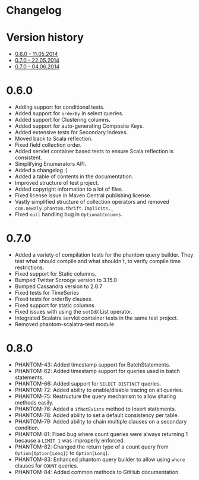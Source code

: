 Changelog
=========

<a id="version-history">Version history</a>
===========================================

<ul>
    <li><a href="#version-0.6.0">0.6.0 - 11.05.2014</a></li>
    <li><a href="#version-0.7.0">0.7.0 - 22.05.2014</a></li>
    <li><a href="#version-0.7.0">0.7.0 - 04.06.2014</a></li>
</ul>



<a id="version-0.6.0">0.6.0</a>
===============================

- Adding support for conditional tests.
- Added support for ```orderBy``` in select queries.
- Added support for Clustering columns.
- Added support for auto-generating Composite Keys.
- Added extensive tests for Secondary Indexes.
- Moved back to Scala reflection.
- Fixed field collection order.
- Added servlet container based tests to ensure Scala reflection is consistent.
- Simplifying Enumerators API.
- Added a changelog :)
- Added a table of contents in the documentation.
- Improved structure of test project.
- Added copyright information to a lot of files.
- Fixed license issue in Maven Central publishing license.
- Vastly simplified structure of collection operators and removed ```com.newzly.phantom.thrift.Implicits._```
- Fixed ```null``` handling bug in ```OptionalColumns```.

<a id="version-0.7.0">0.7.0</a>
===============================

- Added a variety of compilation tests for the phantom query builder. They test what should compile and what shouldn't, to verify compile time restrictions.
- Fixed support for Static columns.
- Bumped Twitter Scrooge version to 3.15.0
- Bumped Cassandra version to 2.0.7
- Fixed tests for TimeSeries
- Fixed tests for orderBy clauses.
- Fixed support for static columns.
- Fixed issues with using the ```setIdX``` List operator.
- Integrated Scalatra servlet container tests in the same test project.
- Removed phantom-scalatra-test module

<a id="version-0.8.0">0.8.0</a>
===============================

- PHANTOM-43: Added timestamp support for BatchStatements.
- PHANTOM-62: Added timestamp support for queries used in batch statements.
- PHANTOM-66: Added support for ```SELECT DISTINCT``` queries.
- PHANTOM-72: Added ability to enable/disable tracing on all queries.
- PHANTOM-75: Restructure the query mechanism to allow sharing methods easily.
- PHANTOM-76: Added a ```ifNotExists``` method to Insert statements.
- PHANTOM-78: Added ability to set a default consistency per table.
- PHANTOM-79: Added ability to chain multiple clauses on a secondary condition.
- PHANTOM-81: Fixed bug where count queries were always returning 1 because a ```LIMIT 1``` was improperly enforced.
- PHANTOM-82: Changed the return type of a count query from ```Option[Option[Long]]``` to ```Option[Long]```.
- PHANTOM-83: Enhanced phantom query builder to allow using ```where``` clauses for ```COUNT``` queries.
- PHANTOM-84: Added common methods to GitHub documentation.